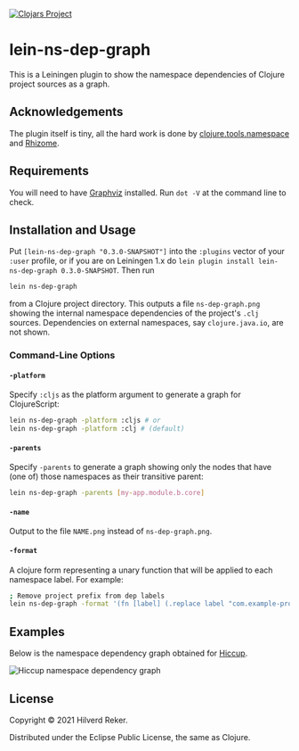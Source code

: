 [![Clojars Project](https://img.shields.io/clojars/v/lein-ns-dep-graph.svg)](https://clojars.org/lein-ns-dep-graph)

# lein-ns-dep-graph

This is a Leiningen plugin to show the namespace dependencies of Clojure project
sources as a graph.

## Acknowledgements

The plugin itself is tiny, all the hard work is done by
[clojure.tools.namespace](https://github.com/clojure/tools.namespace) and
[Rhizome](https://github.com/ztellman/rhizome).

## Requirements

You will need to have [Graphviz](http://www.graphviz.org/) installed. Run `dot
-V` at the command line to check.

## Installation and Usage

Put `[lein-ns-dep-graph "0.3.0-SNAPSHOT"]` into the `:plugins` vector of your
`:user` profile, or if you are on Leiningen 1.x do `lein plugin install
lein-ns-dep-graph 0.3.0-SNAPSHOT`. Then run

```sh
lein ns-dep-graph
```

from a Clojure project directory. This outputs a file `ns-dep-graph.png` showing
the internal namespace dependencies of the project's `.clj` sources.
Dependencies on external namespaces, say `clojure.java.io`, are not shown.

### Command-Line Options
#### `-platform`
Specify `:cljs` as the platform argument to generate a graph for ClojureScript:

```sh
lein ns-dep-graph -platform :cljs # or
lein ns-dep-graph -platform :clj # (default)
```

#### `-parents`
Specify `-parents` to generate a graph showing only the nodes that have (one of) 
those namespaces as their transitive parent:

```sh
lein ns-dep-graph -parents [my-app.module.b.core]
```

#### `-name`
Output to the file `NAME.png` instead of `ns-dep-graph.png`.

#### `-format`
A clojure form representing a unary function that will be applied to each namespace label. 
For example:
```sh
; Remove project prefix from dep labels
lein ns-dep-graph -format '(fn [label] (.replace label "com.example-project." ""))'
```

## Examples

Below is the namespace dependency graph obtained for
[Hiccup](https://github.com/weavejester/hiccup).

![Hiccup namespace dependency graph](http://hilverd.github.com/lein-ns-dep-graph/img/hiccup.png)

## License

Copyright © 2021 Hilverd Reker.

Distributed under the Eclipse Public License, the same as Clojure.
